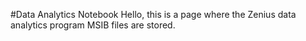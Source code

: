 #Data Analytics Notebook
Hello, this is a page where the Zenius data analytics program MSIB files are stored.
